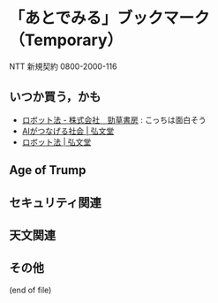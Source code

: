 # 「あとでみる」ブックマーク（Temporary）

NTT 新規契約 0800-2000-116

## いつか買う，かも

- [ロボット法 - 株式会社　勁草書房](http://www.keisoshobo.co.jp/book/b324580.html) : こっちは面白そう
- [AIがつなげる社会 | 弘文堂](http://www.koubundou.co.jp/book/b315740.html)
- [ロボット法 | 弘文堂](http://www.koubundou.co.jp/book/b324653.html)

## Age of Trump


## セキュリティ関連


## 天文関連


## その他


(end of file)
